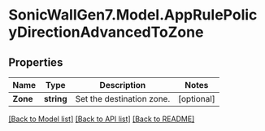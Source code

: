 # SonicWallGen7.Model.AppRulePolicyDirectionAdvancedToZone

## Properties

Name | Type | Description | Notes
------------ | ------------- | ------------- | -------------
**Zone** | **string** | Set the destination zone. | [optional] 

[[Back to Model list]](../README.md#documentation-for-models) [[Back to API list]](../README.md#documentation-for-api-endpoints) [[Back to README]](../README.md)

